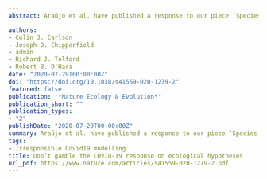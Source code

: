 ```yaml
---
abstract: Araújo et al. have published a response to our piece ‘Species distribution models are inappropriate for COVID-19’1 entitled ‘Ecological and epidemiological models are both useful for SARS-CoV-2’2, in which they defend the idea that ecological models are likely to identify the signature of climate drivers in the R0 of COVID-19 transmission.

authors:
- Colin J. Carlson
- Joseph D. Chipperfield
- admin
- Richard J. Telford
- Robert B. O'Hara
date: "2020-07-29T00:00:00Z"
doi: "https://doi.org/10.1038/s41559-020-1279-2"
featured: false
publication: '*Nature Ecology & Evolution*'
publication_short: ""
publication_types:
- "2"
publishDate: "2020-07-29T00:00:00Z"
summary: Araújo et al. have published a response to our piece ‘Species distribution models are inappropriate for COVID-19’1 entitled ‘Ecological and epidemiological models are both useful for SARS-CoV-2’2, in which they defend the idea that ecological models are likely to identify the signature of climate drivers in the R0 of COVID-19 transmission.
tags:
- Irresponsible Covid19 modelling
title: Don’t gamble the COVID-19 response on ecological hypotheses 
url_pdf: https://www.nature.com/articles/s41559-020-1279-2.pdf
---
```


